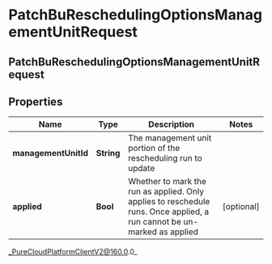 # PatchBuReschedulingOptionsManagementUnitRequest

## PatchBuReschedulingOptionsManagementUnitRequest

## Properties

|Name | Type | Description | Notes|
|------------ | ------------- | ------------- | -------------|
| **managementUnitId** | **String** | The management unit portion of the rescheduling run to update | |
| **applied** | **Bool** | Whether to mark the run as applied.  Only applies to reschedule runs.  Once applied, a run cannot be un-marked as applied | [optional] |



_PureCloudPlatformClientV2@160.0.0_
